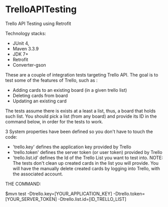 # TrelloAPITesting
Trello API Testing using Retrofit

Technology stacks:
- JUnit 4,
- Maven 3.3.9
- JDK 7+
- Retrofit
- Converter-gson


These are a couple of integration tests targeting Trello API.
The goal is to test some of the features of Trello, such as :
- Adding cards to an existing board (in a given trello list)
- Deleting cards from board
- Updating an existing card

The tests assume there is exists at a least a list, thus, a board that holds such list.
You should pick a list (from any board) and provide its ID in the command below, in order for the tests to work.

3 System properties have been  defined so you don't have to touch the code:
- 'trello.key'  defines the application key provided by Trello
- 'trello.token' defines the server token (or user token) provided by Trello
- 'trello.list.id' defines the Id of the Trello List you want to test into.
NOTE:  The tests don't clean up created cards in the list you will provide. You will have the manually
delete created cards by logging into Trello, with the associated account.


THE COMMAND:

$mvn test -Dtrello.key=[YOUR_APPLICATION_KEY] -Dtrello.token=[YOUR_SERVER_TOKEN] -Dtrello.list.id=[ID_TRELLO_LIST]
